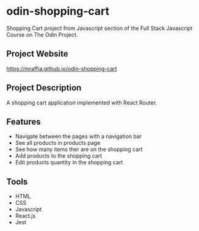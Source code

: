 # odin-shopping-cart
Shopping Cart project from Javascript section of the Full Stack Javascript Course on The Odin Project.

## Project Website
https://mraffia.github.io/odin-shopping-cart

## Project Description
A shopping cart application implemented with React Router.

## Features
- Navigate between the pages with a navigation bar
- See all products in products page
- See how many items ther are on the shopping cart
- Add products to the shopping cart
- Edit products quantity in the shopping cart

## Tools
- HTML
- CSS
- Javascript
- React.js
- Jest